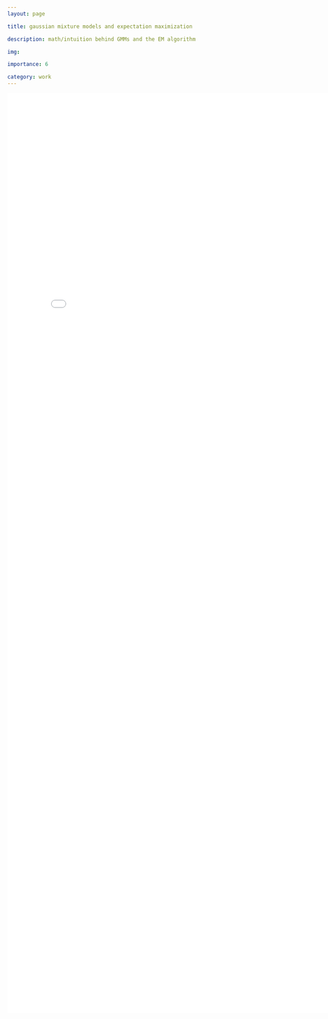 ```yaml
---
layout: page

title: gaussian mixture models and expectation maximization 

description: math/intuition behind GMMs and the EM algorithm

img: 

importance: 6

category: work
---
```


<embed src="/assets/gmm.pdf" width="800px" height="2100px" />